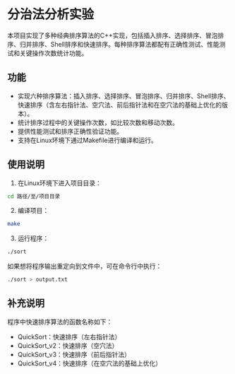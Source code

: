 # 分治法分析实验

本项目实现了多种经典排序算法的C++实现，包括插入排序、选择排序、冒泡排序、归并排序、Shell排序和快速排序。每种排序算法都配有正确性测试、性能测试和关键操作次数统计功能。

## 功能
- 实现六种排序算法：插入排序、选择排序、冒泡排序、归并排序、Shell排序、快速排序（含左右指针法、空穴法、前后指针法和在空穴法的基础上优化的版本）。
- 统计排序过程中的关键操作次数，如比较次数和移动次数。
- 提供性能测试和排序正确性验证功能。
- 支持在Linux环境下通过Makefile进行编译和运行。

## 使用说明

1. 在Linux环境下进入项目目录：
```bash
cd 路径/至/项目目录
```

2. 编译项目：
```bash
make
```

3. 运行程序：
```bash
./sort
```
如果想将程序输出重定向到文件中，可在命令行中执行：
```bash
./sort > output.txt
```

## 补充说明
程序中快速排序算法的函数名称如下：
- QuickSort：快速排序（左右指针法）
- QuickSort_v2：快速排序（空穴法）
- QuickSort_v3：快速排序（前后指针法）
- QuickSort_v4：快速排序（在空穴法的基础上优化）
